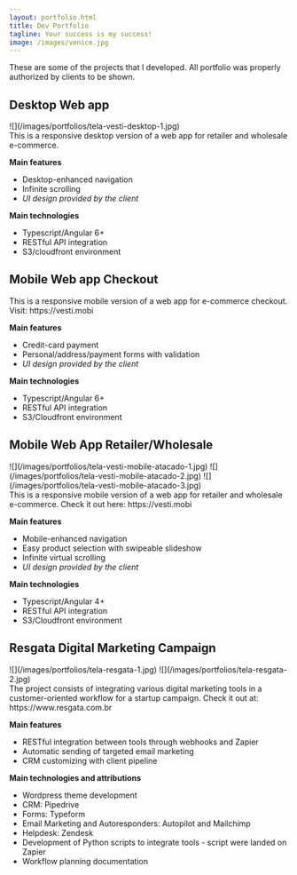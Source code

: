 ```yaml
---
layout: portfolio.html
title: Dev Portfolio
tagline: Your success is my success!
image: /images/venice.jpg
---
```


These are some of the projects that I developed. All portfolio was properly authorized by clients to be shown.  

<a id="desktop-webapp"></a>
## Desktop Web app
<div class="carousel">
![](/images/portfolios/tela-vesti-desktop-1.jpg)
</div>
This is a responsive desktop version of a web app for retailer and wholesale e-commerce. 

**Main features**
* Desktop-enhanced navigation
* Infinite scrolling
* *UI design provided by the client*

**Main technologies**
* Typescript/Angular 6+
* RESTful API integration
* S3/cloudfront environment

## Mobile Web app Checkout
<a id="mobile-webapp-checkout">
This is a responsive mobile version of a web app for e-commerce checkout. 
Visit: https://vesti.mobi

**Main features**
* Credit-card payment
* Personal/address/payment forms with validation
* *UI design provided by the client*

**Main technologies**
* Typescript/Angular 6+
* RESTful API integration
* S3/Cloudfront environment

<a id="mobile-webapp"></a>
## Mobile Web App Retailer/Wholesale
<div class="carousel">
![](/images/portfolios/tela-vesti-mobile-atacado-1.jpg)
![](/images/portfolios/tela-vesti-mobile-atacado-2.jpg)
![](/images/portfolios/tela-vesti-mobile-atacado-3.jpg)
</div>
This is a responsive mobile version of a web app for retailer and wholesale e-commerce.
Check it out here: https://vesti.mobi

**Main features**
* Mobile-enhanced navigation
* Easy product selection with swipeable slideshow
* Infinite virtual scrolling
* *UI design provided by the client*

**Main technologies**
* Typescript/Angular 4+
* RESTful API integration
* S3/Cloudfront environment

<a id="resgata"></a>
## Resgata Digital Marketing Campaign
<div class="carousel">
![](/images/portfolios/tela-resgata-1.jpg)
![](/images/portfolios/tela-resgata-2.jpg)
</div>
The project consists of integrating various digital marketing tools in a customer-oriented workflow for a startup campaign.
Check it out at: https://www.resgata.com.br

**Main features**
* RESTful integration between tools through webhooks and Zapier
* Automatic sending of targeted email marketing
* CRM customizing with client pipeline

**Main technologies and attributions**
* Wordpress theme development
* CRM: Pipedrive
* Forms: Typeform
* Email Marketing and Autoresponders: Autopilot and Mailchimp
* Helpdesk: Zendesk
* Development of Python scripts to integrate tools - script were landed on Zapier
* Workflow planning documentation
